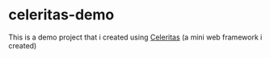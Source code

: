# celeritas-demo
This is a demo project that i created using [Celeritas](github.com/king-d-dev/celeritas) (a mini web framework i created)
